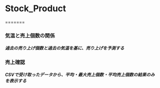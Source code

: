 # Stock_Product

=======
### 気温と売上個数の関係

##### 過去の売り上げ個数と過去の気温を基に、売り上げを予測する

### 売上確認

##### CSVで受け取ったデータから、平均・最大売上個数・平均売上個数の結果のみを表示する

